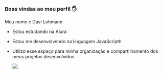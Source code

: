 ### Boas vindas ao meu perfil 🖐️

Meu nome é Davi Lohmann

- Estou estudando na Alura
- Estou me desenvolvendo na linguagem JavaScripth
- Utilizo esse espaço para minha organização e compartilhamento dos meus projetos desenvolvidos

  ![](https://media.tenor.com/f8hUa09f_SoAAAAj/fortnite-fortnite-dance.gif)
